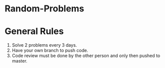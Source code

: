 # Random-Problems
# General Rules

1. Solve 2 problems every 3 days.
2. Have your own branch to push code.
3. Code review must be done by the other person and only then pushed to master.
